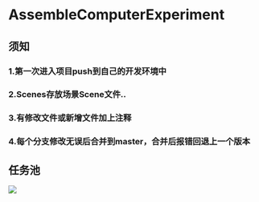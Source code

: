 # AssembleComputerExperiment
## 须知
### 1.第一次进入项目push到自己的开发环境中
### 2.Scenes存放场景Scene文件..
### 3.有修改文件或新增文件加上注释
### 4.每个分支修改无误后合并到master，合并后报错回退上一个版本
## 任务池
![](https://github.com/guodongxiaren/ImageCache/raw/master/Logo/foryou.gif) 
